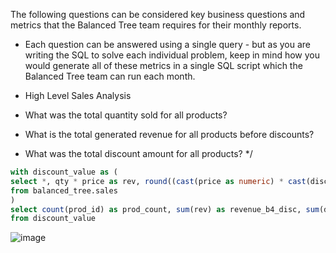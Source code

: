 The following questions can be considered key business questions and metrics that the Balanced Tree team requires for their monthly reports.

- Each question can be answered using a single query - but as you are writing the SQL to solve each individual problem, keep in mind how you would generate all of these metrics in a single SQL script which the Balanced Tree team can run each month.

- High Level Sales Analysis
- What was the total quantity sold for all products?
- What is the total generated revenue for all products before discounts?
- What was the total discount amount for all products? */ 

```sql
with discount_value as (
select *, qty * price as rev, round((cast(price as numeric) * cast(discount as numeric)/100) * qty,2) as discount_value
from balanced_tree.sales
)
select count(prod_id) as prod_count, sum(rev) as revenue_b4_disc, sum(discount_value) as total_discount_amount 
from discount_value
```
![image](https://user-images.githubusercontent.com/87967846/148576490-c4faa6af-897a-4fd5-9980-f0ec9df6976c.png)

